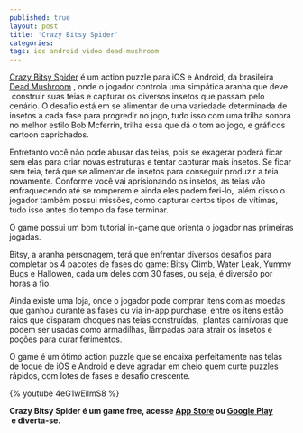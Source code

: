 ```yaml
---
published: true
layout: post
title: 'Crazy Bitsy Spider'
categories: 
tags: ios android video dead-mushroom
---
```

<a href="http://www.deadmushroom.com/?page_id=27" target="_blank">Crazy Bitsy Spider</a>
 é um action puzzle para iOS e Android, da brasileira <a href="http://www.deadmushroom.com/" target="_blank">Dead Mushroom</a>
, onde o jogador controla uma simpática aranha que deve  construir suas teias e capturar os diversos insetos que passam pelo cenário. O desafio está em se alimentar de uma variedade determinada de insetos a cada fase para progredir no jogo, tudo isso com uma trilha sonora no melhor estilo Bob Mcferrin, trilha essa que dá o tom ao jogo, e gráficos cartoon caprichados.

 


 
Entretanto você não pode abusar das teias, pois se exagerar poderá ficar sem elas para criar novas estruturas e tentar capturar mais insetos. Se ficar sem teia, terá que se alimentar de insetos para conseguir produzir a teia novamente. Conforme você vai aprisionando os insetos, as teias vão enfraquecendo até se romperem e ainda eles podem feri-lo,  além disso o jogador também possui missões, como capturar certos tipos de vítimas, tudo isso antes do tempo da fase terminar.








O game possui um bom tutorial in-game que orienta o jogador nas primeiras jogadas.

Bitsy, a aranha personagem, terá que enfrentar diversos desafios para completar os 4 pacotes de fases do game: Bitsy Climb, Water Leak, Yummy Bugs e Hallowen, cada um deles com 30 fases, ou seja, é diversão por horas a fio.



Ainda existe uma loja, onde o jogador pode comprar itens com as moedas que ganhou durante as fases ou via in-app purchase, entre os itens estão raios que disparam choques nas teias construídas,  plantas carnívoras que podem ser usadas como armadilhas, lâmpadas para atrair os insetos e poções para curar ferimentos.










O game é um ótimo action puzzle que se encaixa perfeitamente nas telas de toque de iOS e Android e deve agradar em cheio quem curte puzzles rápidos, com lotes de fases e desafio crescente.



 
{% youtube 4eG1wEilmS8 %}

 
<strong>Crazy Bitsy Spider é um game free, acesse <a href="http://itunes.apple.com/us/app/crazy-bitsy-spider-free-game/id503029408?mt=8" target="_blank">App Store</a>
 ou <a href="https://play.google.com/store/apps/details?id=br.com.imaxgames.crazybitsyspider&amp;feature=search_result" target="_blank">Google Play</a>
 e </strong><strong>diverta-se.</strong>

 

 